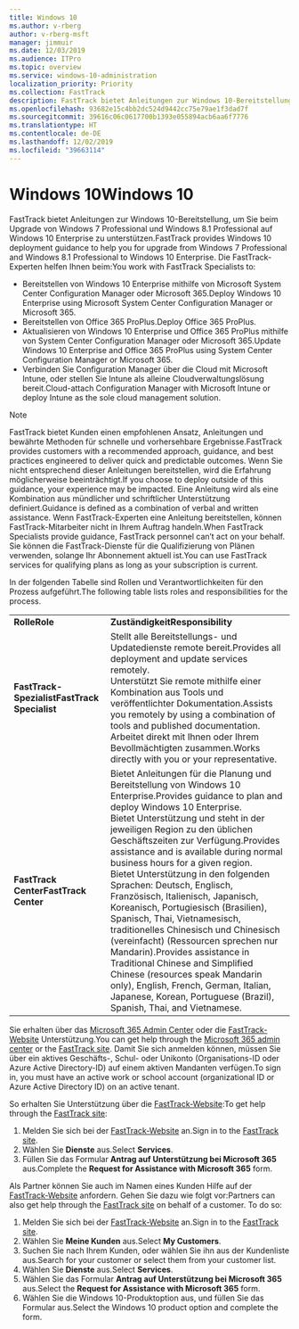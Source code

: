 ```yaml
---
title: Windows 10
ms.author: v-rberg
author: v-rberg-msft
manager: jimmuir
ms.date: 12/03/2019
ms.audience: ITPro
ms.topic: overview
ms.service: windows-10-administration
localization_priority: Priority
ms.collection: FastTrack
description: FastTrack bietet Anleitungen zur Windows 10-Bereitstellung, um Sie beim Upgrade von Windows 7 Professional und Windows 8.1 Professional auf Windows 10 Enterprise zu unterstützen.
ms.openlocfilehash: 93682e15c4bb2dc524d9442cc75e79ae1f3dad7f
ms.sourcegitcommit: 39616c06c0617700b1393e055894acb6aa6f7776
ms.translationtype: HT
ms.contentlocale: de-DE
ms.lasthandoff: 12/02/2019
ms.locfileid: "39663114"
---
```

# <a name="windows-10"></a><span data-ttu-id="a6512-103">Windows 10</span><span class="sxs-lookup"><span data-stu-id="a6512-103">Windows 10</span></span>

<span data-ttu-id="a6512-104">FastTrack bietet Anleitungen zur Windows 10-Bereitstellung, um Sie beim Upgrade von Windows 7 Professional und Windows 8.1 Professional auf Windows 10 Enterprise zu unterstützen.</span><span class="sxs-lookup"><span data-stu-id="a6512-104">FastTrack provides Windows 10 deployment guidance to help you for upgrade from Windows 7 Professional and Windows 8.1 Professional to Windows 10 Enterprise.</span></span> <span data-ttu-id="a6512-105">Die FastTrack-Experten helfen Ihnen beim:</span><span class="sxs-lookup"><span data-stu-id="a6512-105">You work with FastTrack Specialists to:</span></span>

- <span data-ttu-id="a6512-106">Bereitstellen von Windows 10 Enterprise mithilfe von Microsoft System Center Configuration Manager oder Microsoft 365.</span><span class="sxs-lookup"><span data-stu-id="a6512-106">Deploy Windows 10 Enterprise using Microsoft System Center Configuration Manager or Microsoft 365.</span></span>
- <span data-ttu-id="a6512-107">Bereitstellen von Office 365 ProPlus.</span><span class="sxs-lookup"><span data-stu-id="a6512-107">Deploy Office 365 ProPlus.</span></span> 
- <span data-ttu-id="a6512-108">Aktualisieren von Windows 10 Enterprise und Office 365 ProPlus mithilfe von System Center Configuration Manager oder Microsoft 365.</span><span class="sxs-lookup"><span data-stu-id="a6512-108">Update Windows 10 Enterprise and Office 365 ProPlus using System Center Configuration Manager or Microsoft 365.</span></span>
- <span data-ttu-id="a6512-109">Verbinden Sie Configuration Manager über die Cloud mit Microsoft Intune, oder stellen Sie Intune als alleine Cloudverwaltungslösung bereit.</span><span class="sxs-lookup"><span data-stu-id="a6512-109">Cloud-attach Configuration Manager with Microsoft Intune or deploy Intune as the sole cloud management solution.</span></span>
  
> [!NOTE]
> <span data-ttu-id="a6512-110">FastTrack bietet Kunden einen empfohlenen Ansatz, Anleitungen und bewährte Methoden für schnelle und vorhersehbare Ergebnisse.</span><span class="sxs-lookup"><span data-stu-id="a6512-110">FastTrack provides customers with a recommended approach, guidance, and best practices engineered to deliver quick and predictable outcomes.</span></span> <span data-ttu-id="a6512-111">Wenn Sie nicht entsprechend dieser Anleitungen bereitstellen, wird die Erfahrung möglicherweise beeinträchtigt.</span><span class="sxs-lookup"><span data-stu-id="a6512-111">If you choose to deploy outside of this guidance, your experience may be impacted.</span></span> <span data-ttu-id="a6512-112">Eine Anleitung wird als eine Kombination aus mündlicher und schriftlicher Unterstützung definiert.</span><span class="sxs-lookup"><span data-stu-id="a6512-112">Guidance is defined as a combination of verbal and written assistance.</span></span> <span data-ttu-id="a6512-113">Wenn FastTrack-Experten eine Anleitung bereitstellen, können FastTrack-Mitarbeiter nicht in Ihrem Auftrag handeln.</span><span class="sxs-lookup"><span data-stu-id="a6512-113">When FastTrack Specialists provide guidance, FastTrack personnel can’t act on your behalf.</span></span> <span data-ttu-id="a6512-114">Sie können die FastTrack-Dienste für die Qualifizierung von Plänen verwenden, solange Ihr Abonnement aktuell ist.</span><span class="sxs-lookup"><span data-stu-id="a6512-114">You can use FastTrack services for qualifying plans as long as your subscription is current.</span></span>  
    
<span data-ttu-id="a6512-115">In der folgenden Tabelle sind Rollen und Verantwortlichkeiten für den Prozess aufgeführt.</span><span class="sxs-lookup"><span data-stu-id="a6512-115">The following table lists roles and responsibilities for the process.</span></span>

|||
|:-----|:-----|
|<span data-ttu-id="a6512-116">**Rolle**</span><span class="sxs-lookup"><span data-stu-id="a6512-116">**Role**</span></span> <br/> |<span data-ttu-id="a6512-117">**Zuständigkeit**</span><span class="sxs-lookup"><span data-stu-id="a6512-117">**Responsibility**</span></span> <br/> |
|<span data-ttu-id="a6512-118">**FastTrack-Spezialist**</span><span class="sxs-lookup"><span data-stu-id="a6512-118">**FastTrack Specialist**</span></span> <br/> |<span data-ttu-id="a6512-119">Stellt alle Bereitstellungs- und Updatedienste remote bereit.</span><span class="sxs-lookup"><span data-stu-id="a6512-119">Provides all deployment and update services remotely.</span></span>  <br/> <span data-ttu-id="a6512-120">Unterstützt Sie remote mithilfe einer Kombination aus Tools und veröffentlichter Dokumentation.</span><span class="sxs-lookup"><span data-stu-id="a6512-120">Assists you remotely by using a combination of tools and published documentation.</span></span> <br/> <span data-ttu-id="a6512-121">Arbeitet direkt mit Ihnen oder Ihrem Bevollmächtigten zusammen.</span><span class="sxs-lookup"><span data-stu-id="a6512-121">Works directly with you or your representative.</span></span>|
|<span data-ttu-id="a6512-122">**FastTrack Center**</span><span class="sxs-lookup"><span data-stu-id="a6512-122">**FastTrack Center**</span></span>  <br/> |<span data-ttu-id="a6512-123">Bietet Anleitungen für die Planung und Bereitstellung von Windows 10 Enterprise.</span><span class="sxs-lookup"><span data-stu-id="a6512-123">Provides guidance to plan and deploy Windows 10 Enterprise.</span></span>   <br/> <span data-ttu-id="a6512-124">Bietet Unterstützung und steht in der jeweiligen Region zu den üblichen Geschäftszeiten zur Verfügung.</span><span class="sxs-lookup"><span data-stu-id="a6512-124">Provides assistance and is available during normal business hours for a given region.</span></span> <br/> <span data-ttu-id="a6512-125">Bietet Unterstützung in den folgenden Sprachen: Deutsch, Englisch, Französisch, Italienisch, Japanisch, Koreanisch, Portugiesisch (Brasilien), Spanisch, Thai, Vietnamesisch, traditionelles Chinesisch und Chinesisch (vereinfacht) (Ressourcen sprechen nur Mandarin).</span><span class="sxs-lookup"><span data-stu-id="a6512-125">Provides assistance in Traditional Chinese and Simplified Chinese (resources speak Mandarin only), English, French, German, Italian, Japanese, Korean, Portuguese (Brazil), Spanish, Thai, and Vietnamese.</span></span>|
 
<span data-ttu-id="a6512-126">Sie erhalten über das [Microsoft 365 Admin Center](https://go.microsoft.com/fwlink/?linkid=2032704) oder die [FastTrack-Website](https://go.microsoft.com/fwlink/?linkid=780698) Unterstützung.</span><span class="sxs-lookup"><span data-stu-id="a6512-126">You can get help through the [Microsoft 365 admin center](https://go.microsoft.com/fwlink/?linkid=2032704) or the [FastTrack site](https://go.microsoft.com/fwlink/?linkid=780698).</span></span> <span data-ttu-id="a6512-127">Damit Sie sich anmelden können, müssen Sie über ein aktives Geschäfts-, Schul- oder Unikonto (Organisations-ID oder Azure Active Directory-ID) auf einem aktiven Mandanten verfügen.</span><span class="sxs-lookup"><span data-stu-id="a6512-127">To sign in, you must have an active work or school account (organizational ID or Azure Active Directory ID) on an active tenant.</span></span> 

<span data-ttu-id="a6512-128">So erhalten Sie Unterstützung über die [FastTrack-Website](https://go.microsoft.com/fwlink/?linkid=780698):</span><span class="sxs-lookup"><span data-stu-id="a6512-128">To get help through the [FastTrack site](https://go.microsoft.com/fwlink/?linkid=780698):</span></span> 
1.  <span data-ttu-id="a6512-129">Melden Sie sich bei der [FastTrack-Website](https://go.microsoft.com/fwlink/?linkid=780698) an.</span><span class="sxs-lookup"><span data-stu-id="a6512-129">Sign in to the [FastTrack site](https://go.microsoft.com/fwlink/?linkid=780698).</span></span> 
2.  <span data-ttu-id="a6512-130">Wählen Sie **Dienste** aus.</span><span class="sxs-lookup"><span data-stu-id="a6512-130">Select **Services**.</span></span>
3.  <span data-ttu-id="a6512-131">Füllen Sie das Formular **Antrag auf Unterstützung bei Microsoft 365** aus.</span><span class="sxs-lookup"><span data-stu-id="a6512-131">Complete the **Request for Assistance with Microsoft 365** form.</span></span>
  
<span data-ttu-id="a6512-p104">Als Partner können Sie auch im Namen eines Kunden Hilfe auf der [FastTrack-Website](https://go.microsoft.com/fwlink/?linkid=780698) anfordern. Gehen Sie dazu wie folgt vor:</span><span class="sxs-lookup"><span data-stu-id="a6512-p104">Partners can also get help through the [FastTrack site](https://go.microsoft.com/fwlink/?linkid=780698) on behalf of a customer. To do so:</span></span>
1.  <span data-ttu-id="a6512-134">Melden Sie sich bei der [FastTrack-Website](https://go.microsoft.com/fwlink/?linkid=780698) an.</span><span class="sxs-lookup"><span data-stu-id="a6512-134">Sign in to the [FastTrack site](https://go.microsoft.com/fwlink/?linkid=780698).</span></span> 
2.  <span data-ttu-id="a6512-135">Wählen Sie **Meine Kunden** aus.</span><span class="sxs-lookup"><span data-stu-id="a6512-135">Select **My Customers**.</span></span>
3.  <span data-ttu-id="a6512-136">Suchen Sie nach Ihrem Kunden, oder wählen Sie ihn aus der Kundenliste aus.</span><span class="sxs-lookup"><span data-stu-id="a6512-136">Search for your customer or select them from your customer list.</span></span>
4.  <span data-ttu-id="a6512-137">Wählen Sie **Dienste** aus.</span><span class="sxs-lookup"><span data-stu-id="a6512-137">Select **Services**.</span></span>
5.  <span data-ttu-id="a6512-138">Wählen Sie das Formular **Antrag auf Unterstützung bei Microsoft 365** aus.</span><span class="sxs-lookup"><span data-stu-id="a6512-138">Select the **Request for Assistance with Microsoft 365** form.</span></span>
6.  <span data-ttu-id="a6512-139">Wählen Sie die Windows 10-Produktoption aus, und füllen Sie das Formular aus.</span><span class="sxs-lookup"><span data-stu-id="a6512-139">Select the Windows 10 product option and complete the form.</span></span>
 